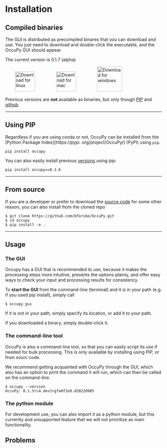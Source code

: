 # Installation


## Compiled binaries

The GUI is distributed as precompiled binares that you can download and use. You just need to download and 
double-click the executable, and the OccuPy GUI should appear.

The current version is 0.1.7 (alpha)
<p float="left">
<a href="https://drive.google.com/uc?export=download&id=1XZnk8YotHD0CO4LhEZK0_85xecG7Y2ps">
    <img src="https://upload.wikimedia.org/wikipedia/commons/thumb/3/35/Tux.svg/800px-Tux.svg.png" 
    style="width:64px;" hspace="32" Title="Download for linux"></a>

<a href="https://drive.google.com/uc?export=download&id=TBD">
    <img src="https://upload.wikimedia.org/wikipedia/commons/thumb/8/84/Apple_Computer_Logo_rainbow.svg/800px-Apple_Computer_Logo_rainbow.svg.png" 
    style="width:64px;" hspace="32" Title="Download for mac"></a>

<a href="https://drive.google.com/uc?export=download&id=1XZnk8YotHD0CO4LhEZK0_85xecG7Y2ps">
    <img src="https://upload.wikimedia.org/wikipedia/commons/thumb/6/6d/Windows_Logo_%281992-2001%29.svg/1280px-Windows_Logo_%281992-2001%29.svg.png" 
    style="width:80px;" hspace="32" Title="Download for windows"></a>

</p>

Previous versions are **not** available as binaries, but only though [PIP](https://pypi.org/project/OccuPy/) and [github](https://github.com/bforsbe/OccuPy).

---

## Using PIP     
Regardless if you are using conda or not, OccuPy can be installed from the [Python Package Index](https://pypi.
org/project/OccuPy/) (PyPI) using `pip`. 

```shell
pip install occupy
```

You can also easily install previous [versions](https://pypi.org/project/OccuPy/#history) using pip: 
```shell
pip install occupy==0.1.6
```

---

## From source 
If you are a developer or prefer to download the [source code](https://github.com/bforsbe/OccuPy) for some other reason, you can also install from 
the cloned repo

```shell
$ git clone https://github.com/bforsbe/OccuPy.git
$ cd occupy 
$ pip install -e . 
```

---

## Usage
### The GUI
Occupy has a GUI that is recommended to use, because it makes the processing steps more intuitive, presents the 
options plainly, and offer easy ways to check your input and processing results for consistency. 

To **start the GUI** from the command-line (terminal) and it is in your path (e.g. if you used pip install), simply call

```shell
$ occupy_gui
```

If it is not in your path, simply specify its location, or add it to your path.

If you downloaded a binary, simply double-click it.

### The command-line tool
OccuPy is also a command-line tool, so that you can easily script its use if needed for bulk processing. This is 
only available by installing using PIP, or from sourc code. 

We recommend getting acquainted with OccuPy through the GUI, which also has an option to print the command it will run, 
which can then be called on the command-line.  

```shell
$ occupy --version
OccuPy: 0.1.5rc4.dev1+gfa0f2e9.d20220905
```

### The python module
For development use, you can also import it as a python module, but this currently and unsupported  feature that we 
will not prioritize as main functionality.

## Problems 